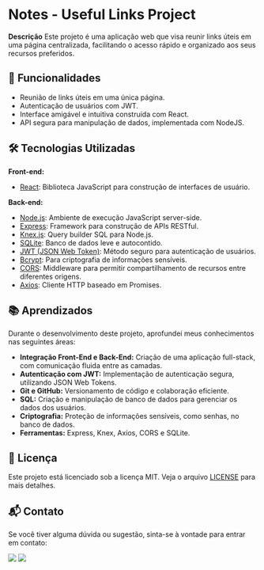 # Notes - Useful Links Project

**Descrição**
Este projeto é uma aplicação web que visa reunir links úteis em uma página centralizada, facilitando o acesso rápido e organizado aos seus recursos preferidos.

## 🚀 Funcionalidades

- Reunião de links úteis em uma única página.
- Autenticação de usuários com JWT.
- Interface amigável e intuitiva construída com React.
- API segura para manipulação de dados, implementada com NodeJS.

## 🛠️ Tecnologias Utilizadas

**Front-end:**
- [React](https://reactjs.org/): Biblioteca JavaScript para construção de interfaces de usuário.

**Back-end:**
- [Node.js](https://nodejs.org/): Ambiente de execução JavaScript server-side.
- [Express](https://expressjs.com/): Framework para construção de APIs RESTful.
- [Knex.js](http://knexjs.org/): Query builder SQL para Node.js.
- [SQLite](https://www.sqlite.org/): Banco de dados leve e autocontido.
- [JWT (JSON Web Token)](https://jwt.io/): Método seguro para autenticação de usuários.
- [Bcrypt](https://www.npmjs.com/package/bcrypt): Para criptografia de informações sensíveis.
- [CORS](https://www.npmjs.com/package/cors): Middleware para permitir compartilhamento de recursos entre diferentes origens.
- [Axios](https://axios-http.com/): Cliente HTTP baseado em Promises.

## 📚 Aprendizados

Durante o desenvolvimento deste projeto, aprofundei meus conhecimentos nas seguintes áreas:

- **Integração Front-End e Back-End:** Criação de uma aplicação full-stack, com comunicação fluida entre as camadas.
- **Autenticação com JWT:** Implementação de autenticação segura, utilizando JSON Web Tokens.
- **Git e GitHub:** Versionamento de código e colaboração eficiente.
- **SQL:** Criação e manipulação de banco de dados para gerenciar os dados dos usuários.
- **Criptografia:** Proteção de informações sensíveis, como senhas, no banco de dados.
- **Ferramentas:** Express, Knex, Axios, CORS e SQLite.



## 📄 Licença

Este projeto está licenciado sob a licença MIT. Veja o arquivo [LICENSE](LICENSE) para mais detalhes.

## 📬 Contato

Se você tiver alguma dúvida ou sugestão, sinta-se à vontade para entrar em contato:


[<img src = "https://img.shields.io/badge/GitHub-100000?style=for-the-badge&logo=github&logoColor=white">](https://github.com/huddmax)
[<img src="https://img.shields.io/badge/linkedin-%230077B5.svg?&style=for-the-badge&logo=linkedin&logoColor=white" />](https://www.linkedin.com/in/hudson-machado-03346024b)